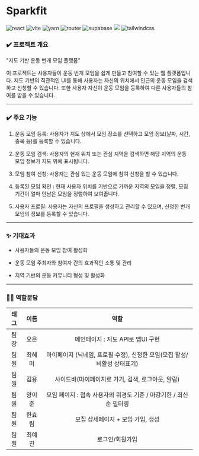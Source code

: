 # Sparkfit
![react](https://img.shields.io/badge/react-61DAFB?style=for-the-badge&logo=react&logoColor=white)
![vite](https://img.shields.io/badge/vite-646CFF?style=for-the-badge&logo=vite&logoColor=white) 
![yarn](https://img.shields.io/badge/yarn-2C8EBB?style=for-the-badge&logo=yarn&logoColor=white) 
![router](https://img.shields.io/badge/reactrouter-CA4245?style=for-the-badge&logo=reactrouter&logoColor=white) 
![supabase](https://img.shields.io/badge/supabase-3FCF8E?style=for-the-badge&logo=supabase&logoColor=white) 
<img src="https://img.shields.io/badge/naver map api-03C75A?style=for-the-badge&logo=naver&logoColor=white">
![tailwindcss](https://img.shields.io/badge/tailwindcss-06B6D4?style=for-the-badge&logo=tailwindcss&logoColor=white) 


### ✔️ 프로젝트 개요
"지도 기반 운동 번개 모임 플랫폼"

이 프로젝트는 사용자들이 운동 번개 모임을 쉽게 만들고 참여할 수 있는 웹 플랫폼입니다. 지도 기반의 직관적인 UI를 통해 사용자는 자신의 위치에서 인근의 운동 모임을 검색하고 신청할 수 있습니다. 또한 사용자 자신이 운동 모임을 등록하여 다른 사용자들의 참여를 받을 수 있습니다.

---

### ✔️ 주요 기능
1. 운동 모임 등록: 사용자가 지도 상에서 모임 장소를 선택하고 모임 정보(날짜, 시간, 종목 등)를 등록할 수 있습니다.

2. 운동 모임 검색: 사용자의 현재 위치 또는 관심 지역을 검색하면 해당 지역의 운동 모임 정보가 지도 위에 표시됩니다.

3. 모임 참여 신청: 사용자는 관심 있는 운동 모임에 참여 신청을 할 수 있습니다.

4. 등록된 모임 확인 : 현재 사용자 위치를 기반으로 가까운 지역의 모임을 정렬, 모집기간이 얼마 안남은 모임을 정렬하여 보여줍니다. 

5. 사용자 프로필: 사용자는 자신의 프로필을 생성하고 관리할 수 있으며, 신청한 번개 모임의 정보를 등록할 수 있습니다.

---

### ✨ 기대효과
+ 사용자들의 운동 모임 참여 활성화

+ 운동 모임 주최자와 참여자 간의 효과적인 소통 및 관리

+ 지역 기반의 운동 커뮤니티 형성 및 활성화

---

### 🏃🏻 역할분담
|태그|이름|역할|
|:---:|:---:|:-----:|
|팀장|오은|메인페이지 : 지도 API로 맵UI 구현|
|팀원|최혜미|마이페이지 (닉네임, 프로필 수정), 신청한 모임(모집 활성/비활성 상태표기)|
|팀원|김용|사이드바(마이페이지로 가기, 검색, 로그아웃, 알람)|
|팀원|양이준|모임 페이지 : 접속 사용자의 위경도 기준 / 마감기한 / 최신순 필터링|
|팀원|한효림|모집 상세페이지 + 모임 가입, 생성|
|팀원|최예진|로그인/회원가입|
